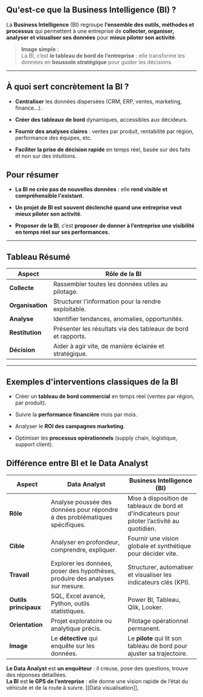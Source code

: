 ## Qu'est-ce que la Business Intelligence (BI) ?

La **Business Intelligence** (BI) regroupe **l’ensemble des outils, méthodes et processus** qui permettent à une entreprise de **collecter, organiser, analyser et visualiser ses données** pour **mieux piloter son activité**.

> **Image simple** :  
> La BI, c’est **le tableau de bord de l’entreprise** : elle transforme les données en **boussole stratégique** pour guider les décisions.

---

## À quoi sert concrètement la BI ?

- **Centraliser** les données dispersées (CRM, ERP, ventes, marketing, finance…).
    
- **Créer des tableaux de bord** dynamiques, accessibles aux décideurs.
    
- **Fournir des analyses claires** : ventes par produit, rentabilité par région, performance des équipes, etc.
    
- **Faciliter la prise de décision rapide** en temps réel, basée sur des faits et non sur des intuitions.

## Pour résumer

- **La BI ne crée pas de nouvelles données** : elle **rend visible et compréhensible l'existant**.
    
- **Un projet de BI est souvent déclenché quand une entreprise veut mieux piloter son activité**.
    
- **Proposer de la BI**, c’est **proposer de donner à l’entreprise une visibilité en temps réel sur ses performances.**
    

---

## Tableau Résumé

|Aspect|Rôle de la BI|
|---|---|
|**Collecte**|Rassembler toutes les données utiles au pilotage.|
|**Organisation**|Structurer l'information pour la rendre exploitable.|
|**Analyse**|Identifier tendances, anomalies, opportunités.|
|**Restitution**|Présenter les résultats via des tableaux de bord et rapports.|
|**Décision**|Aider à agir vite, de manière éclairée et stratégique.|

---

## Exemples d'interventions classiques de la BI

- Créer un **tableau de bord commercial** en temps réel (ventes par région, par produit).
    
- Suivre la **performance financière** mois par mois.
    
- Analyser le **ROI des campagnes marketing**.
    
- Optimiser les **processus opérationnels** (supply chain, logistique, support client).



## Différence entre BI et le Data Analyst

| Aspect                | Data Analyst                                                                  | Business Intelligence (BI)                                                                    |
| --------------------- | ----------------------------------------------------------------------------- | --------------------------------------------------------------------------------------------- |
| **Rôle**              | Analyse poussée des données pour répondre à des problématiques spécifiques.   | Mise à disposition de tableaux de bord et d'indicateurs pour piloter l’activité au quotidien. |
| **Cible**             | Analyser en profondeur, comprendre, expliquer.                                | Fournir une vision globale et synthétique pour décider vite.                                  |
| **Travail**           | Explorer les données, poser des hypothèses, produire des analyses sur mesure. | Structurer, automatiser et visualiser les indicateurs clés (KPI).                             |
| **Outils principaux** | SQL, Excel avancé, Python, outils statistiques.                               | Power BI, Tableau, Qlik, Looker.                                                              |
| **Orientation**       | Projet exploratoire ou analytique précis.                                     | Pilotage opérationnel permanent.                                                              |
| **Image**             | Le **détective** qui enquête sur les données.                                 | Le **pilote** qui lit son tableau de bord pour ajuster sa trajectoire.                        |
**Le Data Analyst** est **un enquêteur** : il creuse, pose des questions, trouve des réponses détaillées.  
**La BI** est **le GPS de l’entreprise** : elle donne une vision rapide de l’état du véhicule et de la route à suivre.
[[Data visualisation]],